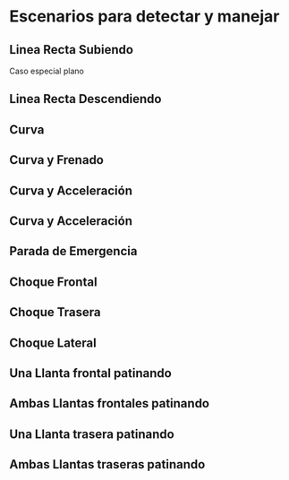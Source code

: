 # Escenarios para detectar y manejar

## Linea Recta Subiendo

Caso especial plano

## Linea Recta Descendiendo

## Curva 

## Curva y Frenado

## Curva y Acceleración

## Curva y Acceleración 

## Parada de Emergencia

## Choque Frontal

## Choque Trasera

## Choque Lateral

## Una Llanta frontal patinando

## Ambas Llantas frontales patinando

## Una Llanta trasera patinando

## Ambas Llantas traseras patinando
